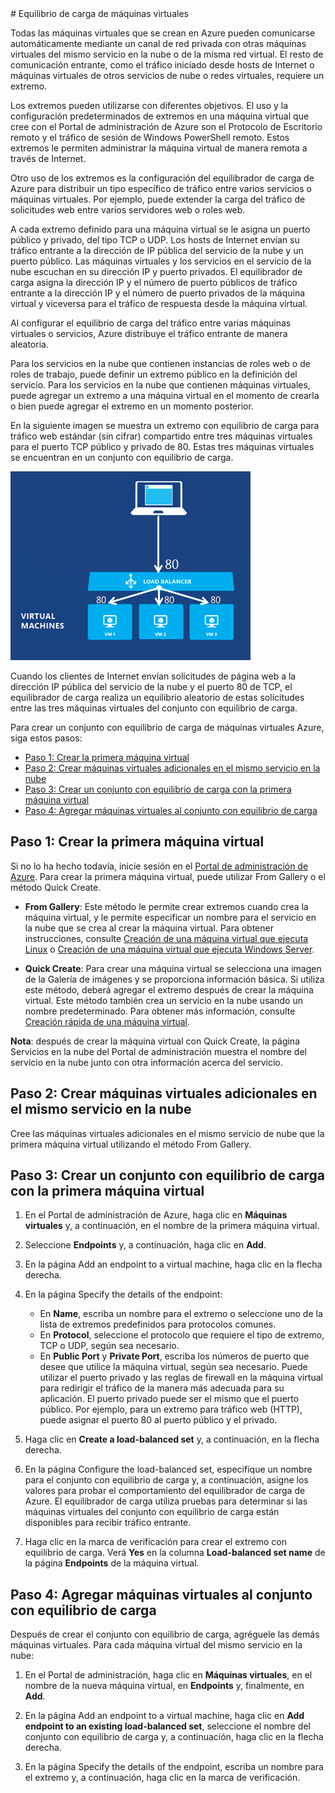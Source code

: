 <properties  writer="josephd" editor="tysonn" manager="dongill" />
# Equilibrio de carga de máquinas virtuales

Todas las máquinas virtuales que se crean en Azure pueden comunicarse
automáticamente mediante un canal de red privada con otras máquinas
virtuales del mismo servicio en la nube o de la misma red virtual. El
resto de comunicación entrante, como el tráfico iniciado desde hosts de
Internet o máquinas virtuales de otros servicios de nube o redes
virtuales, requiere un extremo.

Los extremos pueden utilizarse con diferentes objetivos. El uso y la
configuración predeterminados de extremos en una máquina virtual que
cree con el Portal de administración de Azure son el Protocolo de
Escritorio remoto y el tráfico de sesión de Windows PowerShell remoto.
Estos extremos le permiten administrar la máquina virtual de manera
remota a través de Internet.

Otro uso de los extremos es la configuración del equilibrador de carga
de Azure para distribuir un tipo específico de tráfico entre varios
servicios o máquinas virtuales. Por ejemplo, puede extender la carga del
tráfico de solicitudes web entre varios servidores web o roles web.

A cada extremo definido para una máquina virtual se le asigna un puerto
público y privado, del tipo TCP o UDP. Los hosts de Internet envían su
tráfico entrante a la dirección de IP pública del servicio de la nube y
un puerto público. Las máquinas virtuales y los servicios en el servicio
de la nube escuchan en su dirección IP y puerto privados. El
equilibrador de carga asigna la dirección IP y el número de puerto
públicos de tráfico entrante a la dirección IP y el número de puerto
privados de la máquina virtual y viceversa para el tráfico de respuesta
desde la máquina virtual.

Al configurar el equilibrio de carga del tráfico entre varias máquinas
virtuales o servicios, Azure distribuye el tráfico entrante de manera
aleatoria.

Para los servicios en la nube que contienen instancias de roles web o de
roles de trabajo, puede definir un extremo público en la definición del
servicio. Para los servicios en la nube que contienen máquinas
virtuales, puede agregar un extremo a una máquina virtual en el momento
de crearla o bien puede agregar el extremo en un momento posterior.

En la siguiente imagen se muestra un extremo con equilibrio de carga
para tráfico web estándar (sin cifrar) compartido entre tres máquinas
virtuales para el puerto TCP público y privado de 80. Estas tres
máquinas virtuales se encuentran en un conjunto con equilibrio de carga.

![equilibrio de carga](./media/load-balancing-vms/LoadBalancing.png)

Cuando los clientes de Internet envían solicitudes de página web a la
dirección IP pública del servicio de la nube y el puerto 80 de TCP, el
equilibrador de carga realiza un equilibrio aleatorio de estas
solicitudes entre las tres máquinas virtuales del conjunto con
equilibrio de carga.

Para crear un conjunto con equilibrio de carga de máquinas virtuales
Azure, siga estos pasos:

* [Paso 1: Crear la primera máquina virtual](#firstmachine)
* [Paso 2: Crear máquinas virtuales adicionales en el mismo servicio en
  la nube](#addmachines)
* [Paso 3: Crear un conjunto con equilibrio de carga con la primera
  máquina virtual](#loadbalance)
* [Paso 4: Agregar máquinas virtuales al conjunto con equilibrio de
  carga](#addtoset)
## <a  id="firstmachine"> </a>Paso 1: Crear la primera máquina virtual

Si no lo ha hecho todavía, inicie sesión en el [Portal de administración
de Azure][1]. Para crear la primera máquina virtual, puede utilizar From
Gallery o el método Quick Create.

* **From Gallery**: Este método le permite crear extremos cuando crea
  la máquina virtual, y le permite especificar un nombre para el
  servicio en la nube que se crea al crear la máquina virtual. Para
  obtener instrucciones, consulte [Creación de una máquina virtual que
  ejecuta Linux](../virtual-machines-linux-tutorial) o [Creación de una
  máquina virtual que ejecuta Windows
  Server](../virtual-machines-windows-tutorial).

* **Quick Create**: Para crear una máquina virtual se selecciona una
  imagen de la Galería de imágenes y se proporciona información básica.
  Si utiliza este método, deberá agregar el extremo después de crear la
  máquina virtual. Este método también crea un servicio en la nube
  usando un nombre predeterminado. Para obtener más información,
  consulte [Creación rápida de una máquina
  virtual](../virtual-machines-quick-create).

**Nota**: después de crear la máquina virtual con Quick Create, la
página Servicios en la nube del Portal de administración muestra el
nombre del servicio en la nube junto con otra información acerca del
servicio.
## <a  id="addmachines"> </a>Paso 2: Crear máquinas virtuales adicionales en el mismo servicio en la nube

Cree las máquinas virtuales adicionales en el mismo servicio de nube que
la primera máquina virtual utilizando el método From Gallery.
## <a  id="loadbalance"> </a>Paso 3: Crear un conjunto con equilibrio de carga con la primera máquina virtual

1.  En el Portal de administración de Azure, haga clic en **Máquinas
    virtuales** y, a continuación, en el nombre de la primera máquina
    virtual.

2.  Seleccione **Endpoints** y, a continuación, haga clic en **Add**.

3.  En la página Add an endpoint to a virtual machine, haga clic en la
    flecha derecha.

4.  En la página Specify the details of the endpoint:
    
    * En **Name**, escriba un nombre para el extremo o seleccione uno de
      la lista de extremos predefinidos para protocolos comunes.
    * En **Protocol**, seleccione el protocolo que requiere el tipo de
      extremo, TCP o UDP, según sea necesario.
    * En **Public Port** y **Private Port**, escriba los números de
      puerto que desee que utilice la máquina virtual, según sea
      necesario. Puede utilizar el puerto privado y las reglas de
      firewall en la máquina virtual para redirigir el tráfico de la
      manera más adecuada para su aplicación. El puerto privado puede
      ser el mismo que el puerto público. Por ejemplo, para un extremo
      para tráfico web (HTTP), puede asignar el puerto 80 al puerto
      público y el privado.

5.  Haga clic en **Create a load-balanced set** y, a continuación, en la
    flecha derecha.

6.  En la página Configure the load-balanced set, especifique un nombre
    para el conjunto con equilibrio de carga y, a continuación, asigne
    los valores para probar el comportamiento del equilibrador de carga
    de Azure. El equilibrador de carga utiliza pruebas para determinar
    si las máquinas virtuales del conjunto con equilibrio de carga están
    disponibles para recibir tráfico entrante.

7.  Haga clic en la marca de verificación para crear el extremo con
    equilibrio de carga. Verá **Yes** en la columna **Load-balanced set
    name** de la página **Endpoints** de la máquina virtual.
## <a  id="addtoset"> </a>Paso 4: Agregar máquinas virtuales al conjunto con equilibrio de carga

Después de crear el conjunto con equilibrio de carga, agréguele las
demás máquinas virtuales. Para cada máquina virtual del mismo servicio
en la nube:

1.  En el Portal de administración, haga clic en **Máquinas virtuales**,
    en el nombre de la nueva máquina virtual, en **Endpoints** y,
    finalmente, en **Add**.

2.  En la página Add an endpoint to a virtual machine, haga clic en
    **Add endpoint to an existing load-balanced set**, seleccione el
    nombre del conjunto con equilibrio de carga y, a continuación, haga
    clic en la flecha derecha.

3.  En la página Specify the details of the endpoint, escriba un nombre
    para el extremo y, a continuación, haga clic en la marca de
    verificación.

<!-- LINKS -->



[1]: http://manage.windowsazure.com
